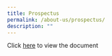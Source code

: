 ```yaml
---
title: Prospectus
permalink: /about-us/prospectus/
description: ""
---
```

Click [here](https://drive.google.com/file/d/1fVRI_yvJnEv59ObfyAyxiGiTyE4LwnWy/view) to view the document

